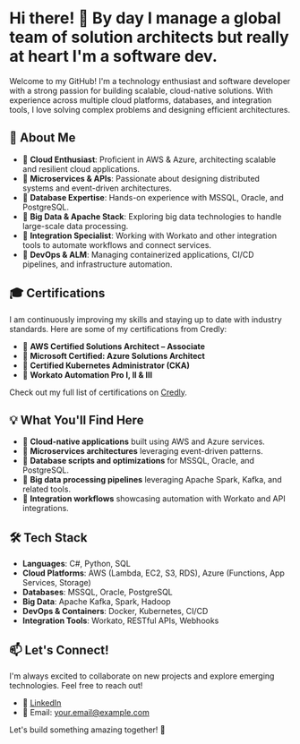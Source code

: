# Hi there! 👋 By day I manage a global team of solution architects but really at heart I'm a software dev. 

Welcome to my GitHub! I'm a technology enthusiast and software developer with a strong passion for building scalable, cloud-native solutions. With experience across multiple cloud platforms, databases, and integration tools, I love solving complex problems and designing efficient architectures.

## 🚀 About Me

- 🔹 **Cloud Enthusiast**: Proficient in AWS & Azure, architecting scalable and resilient cloud applications.
- 🔹 **Microservices & APIs**: Passionate about designing distributed systems and event-driven architectures.
- 🔹 **Database Expertise**: Hands-on experience with MSSQL, Oracle, and PostgreSQL.
- 🔹 **Big Data & Apache Stack**: Exploring big data technologies to handle large-scale data processing.
- 🔹 **Integration Specialist**: Working with Workato and other integration tools to automate workflows and connect services.
- 🔹 **DevOps & ALM**: Managing containerized applications, CI/CD pipelines, and infrastructure automation.

## 🎓 Certifications

I am continuously improving my skills and staying up to date with industry standards. Here are some of my certifications from Credly:

- 🏅 **AWS Certified Solutions Architect – Associate**
- 🏅 **Microsoft Certified: Azure Solutions Architect**
- 🏅 **Certified Kubernetes Administrator (CKA)**
- 🏅 **Workato Automation Pro I, II & III**

Check out my full list of certifications on [Credly]([https://www.credly.com/users/your-profile/badges](https://www.credly.com/users/paul-phillips.170ff9b8)).

## 💡 What You'll Find Here

- 🔸 **Cloud-native applications** built using AWS and Azure services.
- 🔸 **Microservices architectures** leveraging event-driven patterns.
- 🔸 **Database scripts and optimizations** for MSSQL, Oracle, and PostgreSQL.
- 🔸 **Big data processing pipelines** leveraging Apache Spark, Kafka, and related tools.
- 🔸 **Integration workflows** showcasing automation with Workato and API integrations.

## 🛠️ Tech Stack

- **Languages**: C#, Python, SQL
- **Cloud Platforms**: AWS (Lambda, EC2, S3, RDS), Azure (Functions, App Services, Storage)
- **Databases**: MSSQL, Oracle, PostgreSQL
- **Big Data**: Apache Kafka, Spark, Hadoop
- **DevOps & Containers**: Docker, Kubernetes, CI/CD
- **Integration Tools**: Workato, RESTful APIs, Webhooks

## 📫 Let's Connect!

I'm always excited to collaborate on new projects and explore emerging technologies. Feel free to reach out!

- 🔗 [LinkedIn](https://www.linkedin.com/in/your-profile)
- 📧 Email: your.email@example.com

Let's build something amazing together! 🚀

